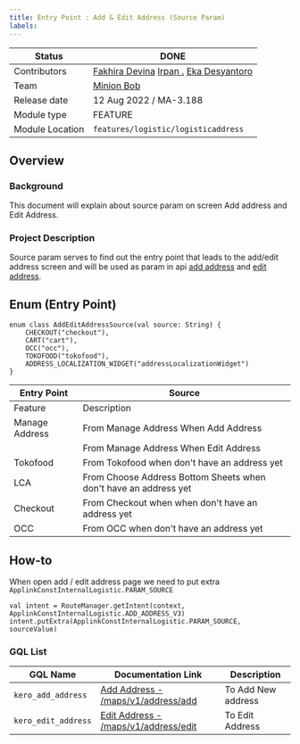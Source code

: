 ```yaml
---
title: Entry Point : Add & Edit Address (Source Param)
labels:
---
```



| **Status** | ​<!--start status:GREEN-->DONE<!--end status--> |
| --- | --- |
| Contributors | [Fakhira Devina](https://tokopedia.atlassian.net/wiki/people/61077e53b704b40068e80a8e?ref=confluence) [Irpan .](https://tokopedia.atlassian.net/wiki/people/6253578a3bf0f0007015669c?ref=confluence) [Eka Desyantoro](https://tokopedia.atlassian.net/wiki/people/6283196bd9ddcc006e9c7a85?ref=confluence) |
| Team | [Minion Bob](https://tokopedia.atlassian.net/people/team/2373d8a6-1afc-4f2a-aa7a-63855c273051) |
| Release date | ​12 Aug 2022 / ​<!--start status:GREY-->MA-3.188<!--end status-->  |
| Module type | ​<!--start status:YELLOW-->FEATURE<!--end status--> |
| Module Location | `features/logistic/logisticaddress` |

<!--toc-->

## Overview

### Background

This document will explain about source param on screen Add address and Edit Address.

### Project Description

Source param serves to find out the entry point that leads to the add/edit address screen and will be used as param in api [add address](https://tokopedia.atlassian.net/wiki/spaces/LG/pages/571965659/Add+Address+-+maps+v1+address+add) and [edit address](https://tokopedia.atlassian.net/wiki/spaces/LG/pages/572194984/Edit+Address+-+maps+v1+address+edit).

## Enum (Entry Point)



```
enum class AddEditAddressSource(val source: String) {
    CHECKOUT("checkout"),
    CART("cart"),
    OCC("occ"),
    TOKOFOOD("tokofood"),
    ADDRESS_LOCALIZATION_WIDGET("addressLocalizationWidget")
}
```



| **Entry Point** | **Source** |
| --- | --- |
| Feature | Description |
| Manage Address | From Manage Address When Add Address | [get source param from manage address](https://tokopedia.atlassian.net/wiki/spaces/PA/pages/2034631638/Source+Param+Manage+Address+Entry+Point) |
|  | From Manage Address When Edit Address |
| Tokofood | From Tokofood when don't have an address yet | `tokofood` |
| LCA | From Choose Address Bottom Sheets when don't have an address yet | `addressLocalizationWidget` |
| Checkout | From Checkout when when don't have an address yet | `cart` / ~~checkout~~ |
| OCC | From OCC when don't have an address yet | `occ` |

## How-to

When open add / edit address page we need to put extra `ApplinkConstInternalLogistic.PARAM_SOURCE`



```
val intent = RouteManager.getIntent(context, ApplinkConstInternalLogistic.ADD_ADDRESS_V3)
intent.putExtra(ApplinkConstInternalLogistic.PARAM_SOURCE, sourceValue)
```

### GQL List



| **GQL Name** | **Documentation Link** | **Description** |
| --- | --- | --- |
| `kero_add_address` | [Add Address - /maps/v1/address/add](/wiki/spaces/LG/pages/571965659) | To Add New address |
| `kero_edit_address` | [Edit Address - /maps/v1/address/edit](/wiki/spaces/LG/pages/572194984) | To Edit Address |

